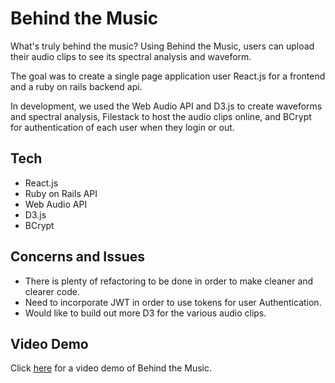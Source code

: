# Behind the Music

What's truly behind the music? Using Behind the Music, users can upload their audio clips to see its spectral analysis and waveform.

The goal was to create a single page application user React.js for a frontend and a ruby on rails backend api.

In development, we used the Web Audio API and D3.js to create waveforms and spectral analysis, Filestack to host the audio clips online, and BCrypt for authentication of each user when they login or out.

## Tech

- React.js
- Ruby on Rails API
- Web Audio API
- D3.js
- BCrypt

## Concerns and Issues

- There is plenty of refactoring to be done in order to make cleaner and clearer code.
- Need to incorporate JWT in order to use tokens for user Authentication.
- Would like to build out more D3 for the various audio clips.

## Video Demo

Click <a href="https://youtu.be/RP8ZFi4aqJg" target="_blank">here</a> for a video demo of Behind the Music.
